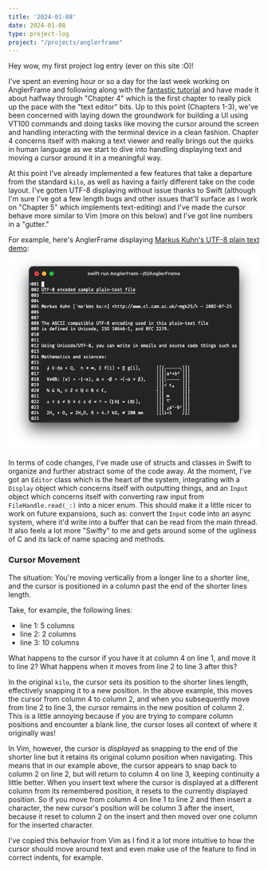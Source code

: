```yaml
---
title: '2024-01-08'
date: 2024-01-08
type: project-log
project: "/projects/anglerframe"
---
```


Hey wow, my first project log entry (ever on this site :O)!

I've spent an evening hour or so a day for the last week working on AnglerFrame and following along with the [fantastic tutorial](https://viewsourcecode.org/snaptoken/kilo) and have made it about halfway through "Chapter 4" which is the first chapter to really pick up the pace with the "text editor" bits. Up to this point (Chapters 1-3), we've been concerned with laying down the groundwork for building a UI using VT100 commands and doing tasks like moving the cursor around the screen and handling interacting with the terminal device in a clean fashion. Chapter 4 concerns itself with making a text viewer and really brings out the quirks in human language as we start to dive into handling displaying text and moving a cursor around it in a meaningful way.

At this point I've already implemented a few features that take a departure from the standard `kilo`, as well as having a fairly different take on the code layout. I've gotten UTF-8 displaying without issue thanks to Swift (although I'm sure I've got a few length bugs and other issues that'll surface as I work on "Chapter 5" which implements text-editing) and I've made the cursor behave more similar to Vim (more on this below) and I've got line numbers in a "gutter."

For example, here's AnglerFrame displaying [Markus Kuhn's UTF-8 plain text demo](https://www.cl.cam.ac.uk/~mgk25/ucs/examples/UTF-8-demo.txt):
![AnglerFrame Displaying a UTF-8 Sample File!](/assets/projects/anglerframe/2024-01-08-unicode.png)

In terms of code changes, I've made use of structs and classes in Swift to organize and further abstract some of the code away. At the moment, I've got an `Editor` class which is the heart of the system, integrating with a `Display` object which concerns itself with outputting things, and an `Input` object which concerns itself with converting raw input from `FileHandle.read(_:)` into a nicer enum. This should make it a little nicer to work on future expansions, such as: convert the `Input` code into an async system, where it'd write into a buffer that can be read from the main thread. It also feels a lot more "Swifty" to me and gets around some of the ugliness of C and its lack of name spacing and methods.
### Cursor Movement
The situation: You're moving vertically from a longer line to a shorter line, and the cursor is positioned in a column past the end of the shorter lines length.

Take, for example, the following lines:
- line 1: 5 columns
- line 2: 2 columns
- line 3: 10 columns

What happens to the cursor if you have it at column 4 on line 1, and move it to line 2? What happens when it moves from line 2 to line 3 after this?

In the original `kilo`, the cursor sets its position to the shorter lines length, effectively snapping it to a new position. In the above example, this moves the cursor from column 4 to column 2, and when you subsequently move from line 2 to line 3, the cursor remains in the new position of column 2. This is a little annoying because if you are trying to compare column positions and encounter a blank line, the cursor loses all context of where it originally was!

In Vim, however, the cursor is _displayed_ as snapping to the end of the shorter line but it retains its original column position when navigating. This means that in our example above, the cursor appears to snap back to column 2 on line 2, but will return to column 4 on line 3, keeping continuity a little better. When you insert text where the cursor is displayed at a different column from its remembered position, it resets to the currently displayed position. So if you move from column 4 on line 1 to line 2 and then insert a character, the new cursor's position will be column 3 after the insert, because it reset to column 2 on the insert and then moved over one column for the inserted character.

I've copied this behavior from Vim as I find it a lot more intuitive to how the cursor should move around text and even make use of the feature to find in correct indents, for example.
